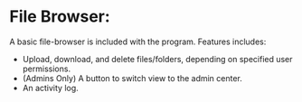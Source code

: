 # File Browser:
A basic file-browser is included with the program. Features includes: 
+ Upload, download, and delete files/folders, depending on specified user permissions.
+ (Admins Only) A button to switch view to the admin center.
+ An activity log.
